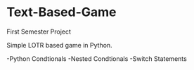 # Text-Based-Game
First Semester Project

Simple LOTR based game in Python. 


-Python Condtionals
-Nested Condtionals
-Switch Statements
